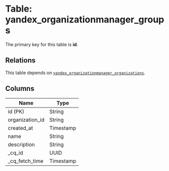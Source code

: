 # Table: yandex_organizationmanager_groups


The primary key for this table is **id**.

## Relations
This table depends on [`yandex_organizationmanager_organizations`](yandex_organizationmanager_organizations.md).

## Columns
| Name          | Type          |
| ------------- | ------------- |
|id (PK)|String|
|organization_id|String|
|created_at|Timestamp|
|name|String|
|description|String|
|_cq_id|UUID|
|_cq_fetch_time|Timestamp|